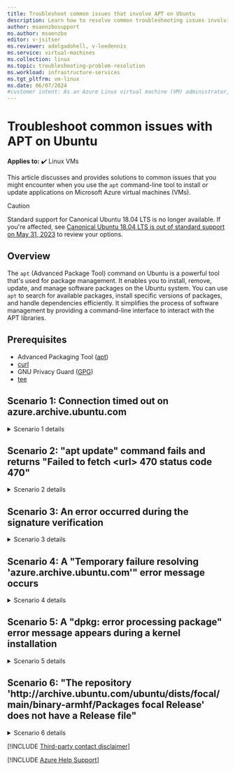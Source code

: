 ```yaml
---
title: Troubleshoot common issues that involve APT on Ubuntu
description: Learn how to resolve common troubleshooting issues involving the APT package management tool for the Ubuntu Linux distribution on Azure virtual machines.
author: msaenzbosupport
ms.author: msaenzbo
editor: v-jsitser
ms.reviewer: adelgadohell, v-leedennis
ms.service: virtual-machines
ms.collection: linux
ms.topic: troubleshooting-problem-resolution
ms.workload: infrastructure-services
ms.tgt_pltfrm: vm-linux
ms.date: 06/07/2024
#customer intent: As an Azure Linux virtual machine (VM) administrator, I want troubleshoot issues in the APT tools so that I can successfully install or update applications on my VMs.
---
```

# Troubleshoot common issues with APT on Ubuntu

**Applies to:** :heavy_check_mark: Linux VMs

This article discusses and provides solutions to common issues that you might encounter when you use the `apt` command-line tool to install or update applications on Microsoft Azure virtual machines (VMs).

> [!CAUTION]
> Standard support for Canonical Ubuntu 18.04 LTS is no longer available. If you're affected, see [Canonical Ubuntu 18.04 LTS is out of standard support on May 31, 2023](upgrade-canonical-ubuntu-18dot04-lts.md) to review your options.

## Overview

The `apt` (Advanced Package Tool) command on Ubuntu is a powerful tool that's used for package management. It enables you to install, remove, update, and manage software packages on the Ubuntu system. You can use `apt` to search for available packages, install specific versions of packages, and handle dependencies efficiently. It simplifies the process of software management by providing a command-line interface to interact with the APT libraries.

## Prerequisites

- Advanced Packaging Tool ([apt](https://www.debian.org/doc/user-manuals#apt-guide))
- [curl](https://curl.se)
- GNU Privacy Guard ([GPG](https://gnupg.org))
- [tee](https://www.man7.org/linux/man-pages/man1/tee.1.html)

## Scenario 1: Connection timed out on azure.archive.ubuntu.com

<details>
<summary>Scenario 1 details</summary>

During an `apt` update, upgrade, or installation operation, the connection eventually times out. Additionally, you receive an error message that resembles one of the following output strings:

- **Output 1**

  ```output
  Err:2 http://azure.archive.ubuntu.com/ubuntu jammy-updates/main amd64 dns-root-data all 2023112702~ubuntu0.22.04.1
    Unable to connect to azure.archive.ubuntu.com:http:
  Ign:3 http://azure.archive.ubuntu.com/ubuntu jammy-updates/main amd64 bind9 amd64 1:9.18.18-0ubuntu0.22.04.2
  Err:1 http://azure.archive.ubuntu.com/ubuntu jammy-updates/main amd64 bind9-utils amd64 1:9.18.18-0ubuntu0.22.04.2
    Could not connect to azure.archive.ubuntu.com:80 (52.147.219.192), connection timed out
  Err:3 http://azure.archive.ubuntu.com/ubuntu jammy-updates/main amd64 bind9 amd64 1:9.18.18-0ubuntu0.22.04.2
    Unable to connect to azure.archive.ubuntu.com:http:
  E: Failed to fetch http://azure.archive.ubuntu.com/ubuntu/pool/main/b/bind9/bind9-utils_9.18.18-0ubuntu0.22.04.2_amd64.deb  Could not connect to azure.archive.ubuntu.com:80 (52.147.219.192), connection timed out
  E: Failed to fetch http://azure.archive.ubuntu.com/ubuntu/pool/main/d/dns-root-data/dns-root-data_2023112702%7eubuntu0.22.04.1_all.deb  Unable to connect to azure.archive.ubuntu.com:http:
  E: Failed to fetch http://azure.archive.ubuntu.com/ubuntu/pool/main/b/bind9/bind9_9.18.18-0ubuntu0.22.04.2_amd64.deb  Unable to connect to azure.archive.ubuntu.com:http:
  E: Unable to fetch some archives, maybe run apt-get update or try with --fix-missing?
  ```

- **Output 2**

  ```output
  W: Tried to start delayed item http://azure.archive.ubuntu.com/ubuntu jammy-updates/main amd64 distro-info-data all 0.52ubuntu0.7, but failed
  W: Tried to start delayed item http://azure.archive.ubuntu.com/ubuntu jammy-updates/main amd64 distro-info-data all 0.52ubuntu0.7, but failed
  W: Tried to start delayed item http://azure.archive.ubuntu.com/ubuntu jammy-updates/main amd64 distro-info-data all 0.52ubuntu0.7, but failed
  W: Tried to start delayed item http://azure.archive.ubuntu.com/ubuntu jammy-updates/main amd64 distro-info-data all 0.52ubuntu0.7, but failed
  W: Tried to start delayed item http://azure.archive.ubuntu.com/ubuntu jammy-updates/main amd64 distro-info-data all 0.52ubuntu0.7, but failed
  ```

The following sections outline potential causes for these failures and provide solutions to resolve the connection issues.

### Cause 1: VMs are configured to use an internal load balancer

An internal load balancer doesn't provide outbound connectivity if it's configured for network interfaces.

#### Solution 1a: Add a public IP address

Add a public IP address for the network interface of the VMs. For more information, see [Associate a public IP address to a virtual machine](/azure/virtual-network/ip-services/associate-public-ip-address-vm).

#### Solution 1b: Use an external load balancer

Use an external Azure load balancer instead of an internal Azure load balancer. For more information, see [Quickstart: Create a public load balancer to load balance VMs using the Azure portal](/azure/load-balancer/quickstart-load-balancer-standard-public-portal).

#### Solution 1c: Use a NAT gateway on the subnet

Use a network address translation (NAT) gateway on the VM's subnet for outbound access. For more information, see [Azure NAT Gateway resource](/azure/nat-gateway/nat-gateway-resource).

#### Solution 1d: Use an internal basic load balancer

Downgrade to use an internal basic load balancer instead of an internal standard load balancer.

> [!NOTE]
> This solution is only a temporary fix because the basic version of the load balancer is scheduled for retirement. For more information, see [Azure Basic Load Balancer will be retired on 30 September 2025—upgrade to Standard Load Balancer](https://azure.microsoft.com/updates/azure-basic-load-balancer-will-be-retired-on-30-september-2025-upgrade-to-standard-load-balancer/).

#### Solution 1e: Use SNAT rules

Use source network address translation (SNAT) rules. For more information, see [Use SNAT for outbound connections](/azure/load-balancer/load-balancer-outbound-connections).

### Cause 2: External load balancer doesn't have outbound rules and disables outbound SNAT

An external load balancer must have outbound connectivity so that it can reach Ubuntu repositories.

#### Solution 2: Configure outbound rule or verify that outbound SNAT is enabled

Take one or more of the actions that are listed in the following table.

| Action                   | Guidance                                                                                     |
|--------------------------|----------------------------------------------------------------------------------------------|
| Set up an outbound rule. | [Configuring outbound rules](/azure/load-balancer/outbound-rules)                            |
| Enable outbound SNAT.    | [Use SNAT for outbound connections](/azure/load-balancer/load-balancer-outbound-connections) |

### Cause 3: An Azure firewall or virtual appliance is between your virtual network and the internet

An Azure firewall or virtual appliance might be acting as a protective barrier between your Azure virtual network and the internet. This barrier enforces security policies and provides features to control and monitor traffic effectively by sending all traffic to the firewall. In this case, the firewall is blocking communication to Ubuntu repositories.

#### Solution 3: Make sure that the Ubuntu address is allowed

Make sure that `azure.archive.ubuntu.com` and any other repository URLs are fully accessible. To do this, take the following actions:

1. Verify that the destination URLs are allowed in firewall policies.

1. If Secure Sockets Layer (SSL) inspection is active, verify that IP addresses are allowed.

1. If a network security group (NSG) is used, make sure that Ubuntu IP addresses and ports 80 and 443 are added to the allow list of the outbound rule of the network interface NSG or subnet NSG. These exceptions should take priority over the `Block_Internet_Access_outbound` rule. Additionally, see [Check security rules applied to a virtual machine traffic](/azure/network-watcher/diagnose-network-security-rules#check-security-rules-applied-to-a-virtual-machine-traffic).

### Cause 4: VM is connected to a private subnet

Private subnets enhance security by not providing default outbound access. To enable outbound connectivity for VMs to access the Internet, it's necessary to explicitly grant outbound access. For more information, see [Add the Private subnet feature](/azure/virtual-network/ip-services/default-outbound-access#add-the-private-subnet-feature).

#### Solution 4: Provide outbound connectivity for the subnet

We recommend that you use a NAT gateway to provide outbound connectivity for VMs in the subnet. For more information, see [What is Azure NAT Gateway?](/azure/nat-gateway/nat-overview)

### Cause 5: A proxy is used for communication

Internet communication goes through a customer proxy that affects communication to the Ubuntu repositories.

#### Solution 5: Fix the proxy configuration settings

If a proxy server is configured in Microsoft Azure between the Ubuntu VM and Ubuntu repositories, use the correct proxy configuration settings in the */etc/apt/apt.conf* file, as shown in the following snippet.

> [!IMPORTANT]
> If the configured proxy server has a private IP address, make sure that it has connectivity within the Azure public address space.

```bash
Acquire::http::Proxy "http://[username]:[password]@ [proxy-web-or-IP-address]:[port-number]";
Acquire::https::Proxy "http://[username]:[password]@ [proxy-web-or-IP-address]:[port-number]";
```

Additionally, for Ubuntu and other Unix-like operating systems, you can set up a proxy for HTTP and HTTPS traffic by using environment variables. The relevant environment variables are `http_proxy` and `https_proxy`. To verify whether a proxy is configured, run the following command.

> [!IMPORTANT]
> If no proxy server exists between the Ubuntu VM and the Ubuntu repository addresses, search for and remove any proxy configuration settings that are in the */etc/apt/apt.conf* file.

```bash
env | grep -i proxy
```

</details>

## Scenario 2: "apt update" command fails and returns "Failed to fetch \<url> 470 status code 470"

<details>
<summary>Scenario 2 details</summary>

When you try to run the `apt update` command, the system tries to fetch package information from multiple sources, including `azure.archive.ubuntu.com`, `packages.microsoft.com`, and `security.ubuntu.com`. However, the command returns a "Failed to fetch \<url> 470 status code 470" error message, as shown in the following example:

```output
Err: 3 http://azure.archive.ubuntu.com/ubuntu focal-updates InRelease
  470  status code 470[IP: 23.101.248.31 80]
Err: 4 http://azure.archive.ubuntu.com/ubuntu focal-backports InRelease
  470  status code 470[IP: 23.101.248.31 80]
Ign:5 https://packages.microsoft.com/ubuntu/20.04/prod focal InRelease
Err:6 https://packages.microsoft.com/ubuntu/20.04/prod focal Release
  Could not handshake: The TLS connection was not properly terminated. [IP: 52.230.121.169  443]
Reading package lists...

[stderr]
E: The repository 'http://security.ubuntu.com/ubuntu focal-security InRelease' is no longer signed.
E: Failed to fetch http://security.ubuntu.com/ubuntu/dists/focal-security/InRelease 470 status code 470 [IP: 91.189.91.82 80]
E: The repository 'http://security.ubuntu.com/ubuntu focal InRelease' is no longer signed.
E: Failed to fetch http://security.ubuntu.com/ubuntu/dists/focal/InRelease 470 status code 470 [IP: 23.101.248.31 80
```

### Cause: A firewall or an NSG blocks the required URLs

The traffic from your Ubuntu system is routed through a virtual appliance (firewall), but this appliance denies access to certain URLs, causing issues that are related to package updates and installations.

Alternatively, an NSG might be blocking outbound connectivity on port 80 or 443.

#### Solution: Allow required URLs on your firewall configuration

Make sure that all necessary URLs and domains are allowed through the firewall when you use package management systems, such as `apt` in Ubuntu.

If an NSG is used, make sure that Ubuntu IP addresses and ports 80 and 443 are added to the allow list of the outbound rule of the network interface NSG or subnet NSG. These exceptions should take priority over the `Block_Internet_Access_outbound` rule.

</details>

## Scenario 3: An error occurred during the signature verification

<details>
<summary>Scenario 3 details</summary>

When you run the `apt update` command, the system tries to fetch package information from multiple sources, including `azure.archive.ubuntu.com` and third-party repositories, such as `download.opensuse.org`. However, the command fails, as shown in the following console output:

```console
sudo apt update
Hit:1 http://azure.archive.ubuntu.com/ubuntu jammy InRelease
Hit:2 http://azure.archive.ubuntu.com/ubuntu jammy-updates InRelease
Hit:3 http://azure.archive.ubuntu.com/ubuntu jammy-backports InRelease
Hit:4 http://azure.archive.ubuntu.com/ubuntu jammy-security InRelease
Get:5 http://download.opensuse.org/repositories/devel:/kubic:/libcontainers:/unstable/xUbuntu_22.04  InRelease [1262 B]
Err:5 http://download.opensuse.org/repositories/devel:/kubic:/libcontainers:/unstable/xUbuntu_22.04  InRelease
  The following signatures couldn't be verified because the public key is not available: NO_PUBKEY 4D64390375060AA4
Fetched 1262 B in 1s (1142 B/s)
Reading package lists... Done
Building dependency tree... Done
Reading state information... Done
16 packages can be upgraded. Run 'apt list --upgradable' to see them.
W: An error occurred during the signature verification. The repository is not updated and the previous index files will be used. GPG error: http://download.opensuse.org/repositories/devel:/kubic:/libcontainers:/unstable/xUbuntu_22.04  InRelease: The following signatures couldn't be verified because the public key is not available: NO_PUBKEY 4D64390375060AA4
W: Failed to fetch http://download.opensuse.org/repositories/devel:/kubic:/libcontainers:/unstable/xUbuntu_22.04/InRelease  The following signatures couldn't be verified because the public key is not available: NO_PUBKEY 4D64390375060AA4
W: Some index files failed to download. They have been ignored, or old ones used instead.
root@ubu24vmlbe:/etc/apt# 
```

### Cause: GPG key is missing for third-party repositories

A new third-party repository was added in the */etc/apt/sources.list* file or the */etc/apt/sources.list.d/* folder, but it's missing the public key file that's used to verify the authenticity of packages in the repository. In Ubuntu, repositories often use GPG keys to make sure that the packages that you download are from trusted sources and weren't tampered with.

#### Solution: Add the GPG key for the third-party repositories

When you add a new repository to your Ubuntu system, you often have to import the GPG key that's associated with that repository to make sure that your system trusts the packages from that source.

If you're adding this repository to your system, make sure that the key is actually from a trusted source, such as the official website or a trusted community member. After you verify the authenticity of the GPG key, you can add it to your system by running the `apt-key` command or by placing it in the */etc/apt/trusted.gpg.d/* folder, as shown in the following command:

> [!IMPORTANT]
> Because this repository is a third-party repository, you should verify the authenticity of the GPG key that was provided. To obtain the correct GPG key for your repository, refer to the documentation or consult with official sources who are associated with the third-party repository. Using incorrect or unauthorized GPG keys can pose security risks to your system.

```bash
sudo curl -fsSL https://download.opensuse.org/repositories/devel:kubic:libcontainers:unstable/xUbuntu_22.04/Release.key | sudo tee /etc/apt/trusted.gpg.d/devel_kubic_libcontainers_unstable.gpg > /dev/null
```

After you fetch the GPG key by running curl, you can alternatively convert the GPG key into a format suitable for APT by running the `gpg --dearmor` command, and then save it directly to the */etc/apt/trusted.gpg.d/* folder. This alternative ensures that your system securely manages and trusts the GPG key without relying on the `apt-key` command:

```bash
curl -fsSL https://download.opensuse.org/repositories/devel:kubic:libcontainers:unstable/xUbuntu_22.04/Release.key | gpg --dearmor | sudo tee /etc/apt/trusted.gpg.d/devel_kubic_libcontainers_unstable.gpg > /dev/null
```

> [!NOTE]
> If you can't locate the correct GPG key for this third-party repository, we recommend that you remove the repository entry from either the */etc/apt/sources.list* file or the */etc/apt/sources.list.d/* folder. This action ensures that the `apt update` commands function correctly and reduce the risk of encountering errors related to GPG keys. Prioritize security, and only add repositories from trusted sources that have valid GPG keys.

</details>

## Scenario 4: A "Temporary failure resolving 'azure.archive.ubuntu.com'" error message occurs

<details>
<summary>Scenario 4 details</summary>

When you run the `apt update` command, the system tries to fetch package information from multiple sources, including `azure.archive.ubuntu.com`. However, during the update or installation of a package, you receive a "Temporary failure resolving 'azure.archive.ubuntu.com'" error message, as shown in the following output:

```output
Ign:4 http://azure.archive.ubuntu.com/ubuntu jammy-security InRelease
Err:1 http://azure.archive.ubuntu.com/ubuntu jammy InRelease
  Temporary failure resolving 'azure.archive.ubuntu.com'
Err:2 http://azure.archive.ubuntu.com/ubuntu jammy-updates InRelease
  Temporary failure resolving 'azure.archive.ubuntu.com'
Err:3 http://azure.archive.ubuntu.com/ubuntu jammy-backports InRelease
  Temporary failure resolving 'azure.archive.ubuntu.com'
Err:4 http://azure.archive.ubuntu.com/ubuntu jammy-security InRelease
  Temporary failure resolving 'azure.archive.ubuntu.com'
Reading package lists... Done              
Building dependency tree... Done
Reading state information... Done
16 packages can be upgraded. Run 'apt list --upgradable' to see them.
W: Failed to fetch http://azure.archive.ubuntu.com/ubuntu/dists/jammy/InRelease  Temporary failure resolving 'azure.archive.ubuntu.com'
W: Failed to fetch http://azure.archive.ubuntu.com/ubuntu/dists/jammy-updates/InRelease  Temporary failure resolving 'azure.archive.ubuntu.com'
W: Failed to fetch http://azure.archive.ubuntu.com/ubuntu/dists/jammy-backports/InRelease  Temporary failure resolving 'azure.archive.ubuntu.com'
W: Failed to fetch http://azure.archive.ubuntu.com/ubuntu/dists/jammy-security/InRelease  Temporary failure resolving 'azure.archive.ubuntu.com'
W: Some index files failed to download. They have been ignored, or old ones used instead.
```

### Cause: Custom DNS can't resolve Ubuntu repositories

You're using a custom Domain Name System (DNS) resolver that isn't operating correctly. Or, the affected VM is on a different subnet than the DNS server is on.

#### Solution: Verify and update your DNS resolver

Verify whether the custom DNS resolver is actually the cause of the problem. You can try switching back to the default DNS servers provided by Azure at the network interface level. For more information, see [Change DNS servers](/azure/virtual-network/manage-virtual-network#change-dns-servers).

If Azure DNS is working as expected, verify your internal domain name, and make sure that you can reach it on port 53.

If your DNS server is on Azure but resides in a different subnet, make sure that it has the correct user-defined route (UDR) to reach the subnet of the affected VM.

</details>

## Scenario 5: A "dpkg: error processing package" error message appears during a kernel installation

<details>
<summary>Scenario 5 details</summary>

When you try to install or reinstall a kernel by running the `apt` command, an error message that resembles the following text appears:

```output
Processing triggers for linux-image-5.4.0-1051-azure (5.4.0-1051.53) ...
/etc/kernel/postinst.d/initramfs-tools:
update-initramfs: Generating /boot/initrd.img-5.4.0-1051-azure
/etc/kernel/postinst.d/zz-update-grub:
Sourcing file `/etc/default/grub'
/usr/sbin/grub-mkconfig: 34: /etc/default/grub: Syntax error: EOF in backquote substitution
run-parts: /etc/kernel/postinst.d/zz-update-grub exited with return code 2
dpkg: error processing package linux-image-5.4.0-1051-azure (--configure):
 installed linux-image-5.4.0-1051-azure package post-installation script subprocess returned error exit status 1
Errors were encountered while processing:
 linux-image-5.4.0-1051-azure
E: Sub-process /usr/bin/dpkg returned an error code (1)
```

### Cause: A syntax error exists in /etc/default/grub

A syntax error in the */etc/default/grub* configuration file exists. The post-installation script for the *linux-image-5.4.0-1051-azure* package is probably encountering this error while it tries to parse the configuration.

#### Solution: Fix the syntax error in /etc/default/grub

Look for any syntax errors in the */etc/default/grub* file, particularly around the line that the post-installation script is probably encountering. Fix any syntax errors that you find. The syntax for this file is crucial for the correct functioning of the GRand Unified Bootloader (GRUB).

In the following example, the missing closing quotation mark in the `GRUB_CMDLINE_LINUX` line causes a syntax error in the GRUB configuration file:

```console
# cat /etc/default/grub
# If you change this file, run 'update-grub' afterwards to update
# /boot/grub/grub.cfg.
# For full documentation of the options in this file, see:
#   info -f grub -n 'Simple configuration'

GRUB_DEFAULT=0
GRUB_TIMEOUT_STYLE=hidden
GRUB_TIMEOUT=0
GRUB_DISTRIBUTOR=`lsb_release -i -s 2> /dev/null || echo Debian`
GRUB_CMDLINE_LINUX_DEFAULT="quiet splash"
GRUB_CMDLINE_LINUX="    # <---
```

To correct this particular error, add the closing quotation mark at the end of the line. The corrected line should resemble the following code:

```console
GRUB_CMDLINE_LINUX=" "
```

After you correct the syntax error in the GRUB configuration file, try again to reinstall the kernel package.

</details>

## Scenario 6: "The repository 'http:\//archive.ubuntu.com/ubuntu/dists/focal/main/binary-armhf/Packages focal Release' does not have a Release file"

<details>
<summary>Scenario 6 details</summary>

When you run the `apt update` command, the system tries to fetch package information from multiple sources. However, you receive an error message about a missing `Release` file, as shown in the following output:

```bash
Ign:1 http://archive.ubuntu.com/ubuntu/dists/focal/main/binary-armhf/Packages focal InRelease
Hit:2 http://azure.archive.ubuntu.com/ubuntu focal InRelease                   
Hit:3 http://azure.archive.ubuntu.com/ubuntu focal-updates InRelease           
Hit:4 http://azure.archive.ubuntu.com/ubuntu focal-backports InRelease
Hit:5 http://azure.archive.ubuntu.com/ubuntu focal-security InRelease
Hit:6 https://packages.microsoft.com/ubuntu/20.04/prod focal InRelease
Err:7 http://archive.ubuntu.com/ubuntu/dists/focal/main/binary-armhf/Packages focal Release
  404  Not Found [IP: 91.189.91.83 80]
Reading package lists... Done
E: The repository 'http://archive.ubuntu.com/ubuntu/dists/focal/main/binary-armhf/Packages focal Release' does not have a Release file.
N: Updating from such a repository can't be done securely, and is therefore disabled by default.
N: See apt-secure(8) manpage for repository creation and user configuration details.
```

### Cause: The apt tool points to ARM processor architecture package on an x86_64 virtual machine

The `apt` command searches all architectures that are defined by `APT::Architectures` when the command downloads repository data.

In this scenario, you're running an x86_64 VM, but two lines in the */etc/apt/sources.list* file refer to the ARM processor architecture:

```bash
sudo cat  /etc/apt/sources.list | grep -i armhf
```

```output
deb http://archive.ubuntu.com/ubuntu/dists/focal/main/binary-armhf/Packages focal main
deb-src  http://archive.ubuntu.com/ubuntu/dists/focal/main/binary-armhf/Packages focal main
```

If any application automatically edits the *sources.list* file or adds a repository under the */etc/apt/sources.list.d/* folder, and then includes the *armhf* repositories, the same error occurs.

#### Solution: Remove or comment out armhf information from sources.list

Remove or comment out the lines that reference the ARM processor architecture in the */etc/apt/sources.list* file or */etc/apt/sources.list.d/\*.list*.

</details>

[!INCLUDE [Third-party contact disclaimer](../../../includes/third-party-contact-disclaimer.md)]

[!INCLUDE [Azure Help Support](../../../includes/azure-help-support.md)]
